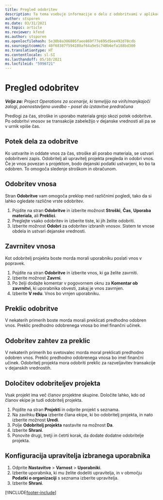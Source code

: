 ```yaml
---
title: Pregled odobritev
description: Ta tema vsebuje informacije o delu z odobritvami v aplikaciji Project Operations.
author: stsporen
ms.date: 03/31/2021
ms.topic: article
ms.reviewer: kfend
ms.author: stsporen
ms.openlocfilehash: 5e30b8a386805faee869f77e695d5ee492d78cdb
ms.sourcegitcommit: 40f68387f594180af64a5e5c748b6efa188bd300
ms.translationtype: HT
ms.contentlocale: sl-SI
ms.lasthandoff: 05/10/2021
ms.locfileid: "5996721"
---
```

# <a name="approvals-overview"></a>Pregled odobritev

_**Velja za:** Project Operations za scenarije, ki temeljijo na virih/manjkajoči zalogi, poenostavljeno uvedbo – posel do izstavitve predračuna_

Predlogi za čas, stroške in uporabo materiala grejo skozi potek odobritve. Po odobritvi vnosov se transakcije zabeležijo v dejanske vrednosti ali pa se v urnik vpiše čas.

## <a name="approvals-workflow"></a>Potek dela za odobritve
Ko ustvarite in oddate vnos za čas, stroške ali porabo materiala, se ustvari odobritveni zapis. Odobritelj ali upravitelj projekta pregleda in odobri vnos. Če je vnos povezan s projektom, bodo dejanski podatki ustvarjeni, ko bo ta odobren. To omogoča sledenje stroškom in obračunom.

## <a name="approve-an-entry"></a>Odobritev vnosa
Stran **Odobritve** vam omogoča preklop med različnimi pogledi, tako da si lahko ogledate različne vrste odobritev.
  
1. Pojdite na stran **Odobritve** in izberite možnost **Stroški**, **Čas**, **Uporaba materiala**, ali **Preklici**.
2. Preglejte vsako odobritev in izberite tiste, ki jih želite odobriti.
3. Izberite možnost **Odobri** za odobritev izbranih vnosov.
Sistem te vnose obdela in ustvari dejanske vrednosti.

## <a name="reject-an-entry"></a>Zavrnitev vnosa
Kot odobritelj projekta boste morda morali uporabniku poslati vnos v popravek.
  
1. Pojdite na stran **Odobritve** in izberite vnos, ki ga želite zavrniti. 
2. Izberite možnost **Zavrni**.
3. Po želji dodajte komentar v pogovornem oknu za **Komentar ob zavrnitvi**, ki uporabnika obvesti, zakaj je vnos zavrnjen.
4. Izberite **V redu**. Vnos bo vrnjen uporabniku.
  
## <a name="cancel-approval"></a>Preklic odobritve
V nekaterih primerih boste morda morali preklicati predhodno odobren vnos. Preklic predhodno odobrenega vnosa bo imel finančni učinek. 

## <a name="approving-recall-requests"></a>Odobritev zahtev za preklic
V nekaterih primerih bo svetovalec morda moral preklicati predhodno odobren vnos. Preklic predhodno odobrenega vnosa bo imel finančni učinek. Odobritelj projekta mora odobriti preklic za razveljavitev transakcije v dejanskih vrednostih.

## <a name="specify-project-approvers"></a>Določitev odobriteljev projekta
Vsak projekt ima več članov projektne skupine. Določite lahko, kdo od članov ekipe je tudi odobritelj projekta.

1. Pojdite na stran **Projekti** in odprite projekt s seznama.
2. Na zavihku **Ekipa** izberite člana ekipe, ki bo odobritelj projekta, in nato izberite možnost **Uredi**.
3. Polje **Odobritelj projekta** nastavite na možnost **Da**.
4. Izberite **Shrani**.
5. Ponovite drugi, tretji in četrti korak, da dodate dodatne odobritelje projekta.

## <a name="configure-the-users-manager"></a>Konfiguracija upravitelja izbranega uporabnika

1. Odprite **Nastavitve** > **Varnost** > **Uporabniki**.
2. Izberite uporabnika, ki mu želite dodeliti upravitelja, in v območju **Podatki o organizaciji** s seznama izberite upravitelja. 
3. Izberite **Shrani**.




[!INCLUDE[footer-include](../includes/footer-banner.md)]
